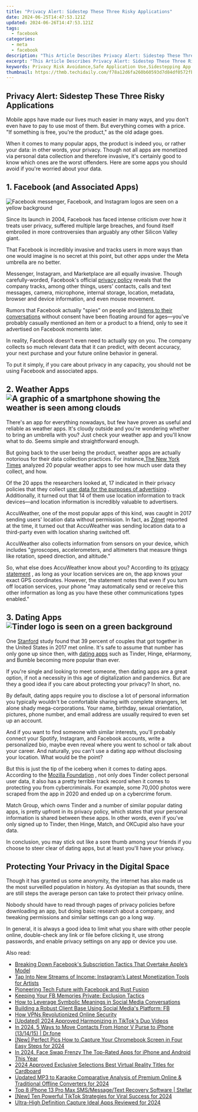 ```yaml
---
title: "Privacy Alert: Sidestep These Three Risky Applications"
date: 2024-06-25T14:47:53.121Z
updated: 2024-06-26T14:47:53.121Z
tags:
  - facebook
categories:
  - meta
  - facebook
description: "This Article Describes Privacy Alert: Sidestep These Three Risky Applications"
excerpt: "This Article Describes Privacy Alert: Sidestep These Three Risky Applications"
keywords: Privacy Risk Avoidance,Safe Application Use,Sidestepping App Dangers,Risky Apps Alert,Protect Your Privacy,Steer Clear of Unsafe Apps,Avoiding Data Breaches
thumbnail: https://thmb.techidaily.com/f78a12d6fa260b60593d7d84df0572fbc03e543ca8c86ab396fe09af56299ebf.jpg
---
```


## Privacy Alert: Sidestep These Three Risky Applications

 Mobile apps have made our lives much easier in many ways, and you don't even have to pay to use most of them. But everything comes with a price. "If something is free, you're the product," as the old adage goes.

 When it comes to many popular apps, the product is indeed you, or rather your data: in other words, your privacy. Though not all apps are monetized via personal data collection and therefore invasive, it's certainly good to know which ones are the worst offenders. Here are some apps you should avoid if you're worried about your data.

## 1\. Facebook (and Associated Apps)

![Facebook messenger, Facebook, and Instagram logos are seen on a yellow background](https://static1.makeuseofimages.com/wordpress/wp-content/uploads/2022/07/Facebook-messenger-facebook-instagram.jpg)

 Since its launch in 2004, Facebook has faced intense criticism over how it treats user privacy, suffered multiple large breaches, and found itself embroiled in more controversies than arguably any other Silicon Valley giant.

 That Facebook is incredibly invasive and tracks users in more ways than one would imagine is no secret at this point, but other apps under the Meta umbrella are no better.

 Messenger, Instagram, and Marketplace are all equally invasive. Though carefully-worded, Facebook's official [privacy policy](https://www.facebook.com/privacy/policy) reveals that the company tracks, among other things, users' contacts, calls and text messages, camera, microphone, internal storage, location, metadata, browser and device information, and even mouse movement.

 Rumors that Facebook actually "spies" on people and [listens to their conversations](https://www.makeuseof.com/tag/your-smartphone-listening-or-coincidence/) without consent have been floating around for ages—you've probably casually mentioned an item or a product to a friend, only to see it advertised on Facebook moments later.

 In reality, Facebook doesn't even need to actually spy on you. The company collects so much relevant data that it can predict, with decent accuracy, your next purchase and your future online behavior in general.

 To put it simply, if you care about privacy in any capacity, you should not be using Facebook and associated apps.

## 2\. Weather Apps ![A graphic of a smartphone showing the weather is seen among clouds](https://static1.makeuseofimages.com/wordpress/wp-content/uploads/2022/07/weather-apps-privacy.jpg)

 There's an app for everything nowadays, but few have proven as useful and reliable as weather apps. It's cloudy outside and you're wondering whether to bring an umbrella with you? Just check your weather app and you'll know what to do. Seems simple and straightforward enough.

 But going back to the user being the product, weather apps are actually notorious for their data collection practices. For instance,[The New York Times](https://www.nytimes.com/wirecutter/blog/how-iphone-apps-track-you/) analyzed 20 popular weather apps to see how much user data they collect, and how.

 Of the 20 apps the researchers looked at, 17 indicated in their privacy policies that they collect [user data for the purposes of advertising](https://www.makeuseof.com/keep-advertisers-from-stealing-data/) . Additionally, it turned out that 14 of them use location information to track devices—and location information is incredibly valuable to advertisers.

 AccuWeather, one of the most popular apps of this kind, was caught in 2017 sending users' location data without permission. In fact, as [Zdnet](https://www.zdnet.com/article/accuweather-caught-sending-geo-location-data-even-when-denied-access/) reported at the time, it turned out that AccuWeather was sending location data to a third-party even with location sharing switched off.

 AccuWeather also collects information from sensors on your device, which includes "gyroscopes, accelerometers, and altimeters that measure things like rotation, speed direction, and altitude."

 So, what else does AccuWeather know about you? According to its [privacy statement](https://www.accuweather.com/en/privacy#:~:text=ACCUWEATHER%20SITES%2C%20AND%20THE%20PRODUCTS,under%2018%20years%20of%20age.) , as long as your location services are on, the app knows your exact GPS coordinates. However, the statement notes that even if you turn off location services, your phone "may automatically send or receive this other information as long as you have these other communications types enabled."

## 3\. Dating Apps ![Tinder logo is seen on a green background](https://static1.makeuseofimages.com/wordpress/wp-content/uploads/2022/07/dating-apps-privacy.jpg)

 One [Stanford](https://web.stanford.edu/~mrosenfe/Rosenfeld%5Fet%5Fal%5FDisintermediating%5FFriends.pdf) study found that 39 percent of couples that got together in the United States in 2017 met online. It's safe to assume that number has only gone up since then, with [dating apps](https://www.makeuseof.com/tag/tired-of-tinder-seven-free-alternative-dating-apps/) such as Tinder, Hinge, eHarmony, and Bumble becoming more popular than ever.

 If you're single and looking to meet someone, then dating apps are a great option, if not a necessity in this age of digitalization and pandemics. But are they a good idea if you care about protecting your privacy? In short, no.

 By default, dating apps require you to disclose a lot of personal information you typically wouldn't be comfortable sharing with complete strangers, let alone shady mega-corporations. Your name, birthday, sexual orientation, pictures, phone number, and email address are usually required to even set up an account.

 And if you want to find someone with similar interests, you'll probably connect your Spotify, Instagram, and Facebook accounts, write a personalized bio, maybe even reveal where you went to school or talk about your career. And naturally, you can't use a dating app without disclosing your location. What would be the point?

 But this is just the tip of the iceberg when it comes to dating apps. According to the [Mozilla Foundation](https://foundation.mozilla.org/en/privacynotincluded/tinder/) , not only does Tinder collect personal user data, it also has a pretty terrible track record when it comes to protecting you from cybercriminals. For example, some 70,000 photos were scraped from the app in 2020 and ended up on a cybercrime forum.

 Match Group, which owns Tinder and a number of similar popular dating apps, is pretty upfront in its privacy policy, which states that your personal information is shared between these apps. In other words, even if you've only signed up to Tinder, then Hinge, Match, and OKCupid also have your data.

 In conclusion, you may stick out like a sore thumb among your friends if you choose to steer clear of dating apps, but at least you'll have your privacy.

## Protecting Your Privacy in the Digital Space

 Though it has granted us some anonymity, the internet has also made us the most surveilled population in history. As dystopian as that sounds, there are still steps the average person can take to protect their privacy online.

 Nobody should have to read through pages of privacy policies before downloading an app, but doing basic research about a company, and tweaking permissions and similar settings can go a long way.

 In general, it is always a good idea to limit what you share with other people online, double-check any link or file before clicking it, use strong passwords, and enable privacy settings on any app or device you use.


<ins class="adsbygoogle"
     style="display:block"
     data-ad-format="autorelaxed"
     data-ad-client="ca-pub-7571918770474297"
     data-ad-slot="1223367746"></ins>



<ins class="adsbygoogle"
     style="display:block"
     data-ad-client="ca-pub-7571918770474297"
     data-ad-slot="8358498916"
     data-ad-format="auto"
     data-full-width-responsive="true"></ins>

<span class="atpl-alsoreadstyle">Also read:</span>
<div><ul>
<li><a href="https://facebook.techidaily.com/breaking-down-facebooks-subscription-tactics-that-overtake-apples-model/"><u>Breaking Down Facebook's Subscription Tactics That Overtake Apple’s Model</u></a></li>
<li><a href="https://facebook.techidaily.com/tap-into-new-streams-of-income-instagrams-latest-monetization-tools-for-artists/"><u>Tap Into New Streams of Income: Instagram’s Latest Monetization Tools for Artists</u></a></li>
<li><a href="https://facebook.techidaily.com/pioneering-tech-future-with-facebook-and-rust-fusion/"><u>Pioneering Tech Future with Facebook and Rust Fusion</u></a></li>
<li><a href="https://facebook.techidaily.com/keeping-your-fb-memories-private-exclusion-tactics/"><u>Keeping Your FB Memories Private: Exclusion Tactics</u></a></li>
<li><a href="https://facebook.techidaily.com/how-to-leverage-symbolic-meanings-in-social-media-conversations/"><u>How to Leverage Symbolic Meanings in Social Media Conversations</u></a></li>
<li><a href="https://facebook.techidaily.com/building-a-robust-client-base-using-social-medias-platform-fb/"><u>Building a Robust Client Base Using Social Media's Platform: FB</u></a></li>
<li><a href="https://facebook.techidaily.com/how-vpns-revolutionized-online-security/"><u>How VPNs Revolutionized Online Security</u></a></li>
<li><a href="https://tiktok-video-recordings.techidaily.com/updated-2024-approved-harmonizing-in-tiktoks-duo-videos/"><u>[Updated] 2024 Approved  Harmonizing in TikTok's Duo Videos</u></a></li>
<li><a href="https://android-transfer.techidaily.com/in-2024-5-ways-to-move-contacts-from-honor-v-purse-to-iphone-131415-drfone-by-drfone-transfer-from-android-transfer-from-android/"><u>In 2024, 5 Ways to Move Contacts From Honor V Purse to iPhone (13/14/15) | Dr.fone</u></a></li>
<li><a href="https://on-screen-recording.techidaily.com/new-perfect-pics-how-to-capture-your-chromebook-screen-in-four-easy-steps-for-2024/"><u>[New] Perfect Pics  How to Capture Your Chromebook Screen in Four Easy Steps for 2024</u></a></li>
<li><a href="https://smart-video-creator.techidaily.com/in-2024-face-swap-frenzy-the-top-rated-apps-for-iphone-and-android-this-year/"><u>In 2024, Face Swap Frenzy The Top-Rated Apps for iPhone and Android This Year</u></a></li>
<li><a href="https://some-knowledge.techidaily.com/2024-approved-exclusive-selections-best-virtual-reality-titles-for-cardboard/"><u>2024 Approved  Exclusive Selections  Best Virtual Reality Titles for Cardboard</u></a></li>
<li><a href="https://audio-editing.techidaily.com/updated-mp3-to-karaoke-comparative-analysis-of-premium-online-and-traditional-offline-converters-for-2024/"><u>Updated MP3 to Karaoke Comparative Analysis of Premium Online & Traditional Offline Converters for 2024</u></a></li>
<li><a href="https://techidaily.com/top-8-iphone-13-pro-max-smsmessagetext-recovery-software-stellar-by-stellar-data-recovery-ios-iphone-data-recovery/"><u>Top 8 iPhone 13 Pro Max SMS/Message/Text Recovery Software | Stellar</u></a></li>
<li><a href="https://tiktok-video-recordings.techidaily.com/new-ten-powerful-tiktok-strategies-for-viral-success-for-2024/"><u>[New] Ten Powerful TikTok Strategies for Viral Success for 2024</u></a></li>
<li><a href="https://remote-screen-capture.techidaily.com/ultra-high-definition-capture-ideal-apps-reviewed-for-2024/"><u>Ultra-High Definition Capture  Ideal Apps Reviewed for 2024</u></a></li>
</ul></div>

